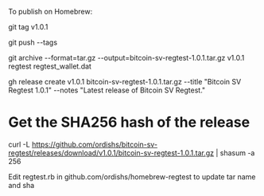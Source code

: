 To publish on Homebrew:

git tag v1.0.1

git push --tags

git archive --format=tar.gz --output=bitcoin-sv-regtest-1.0.1.tar.gz v1.0.1 regtest regtest_wallet.dat 

gh release create v1.0.1 bitcoin-sv-regtest-1.0.1.tar.gz --title "Bitcoin SV Regtest 1.0.1" --notes "Latest release of Bitcoin SV Regtest."

# Get the SHA256 hash of the release
curl -L https://github.com/ordishs/bitcoin-sv-regtest/releases/download/v1.0.1/bitcoin-sv-regtest-1.0.1.tar.gz | shasum -a 256


Edit regtest.rb in github.com/ordishs/homebrew-regtest to update tar name and sha



